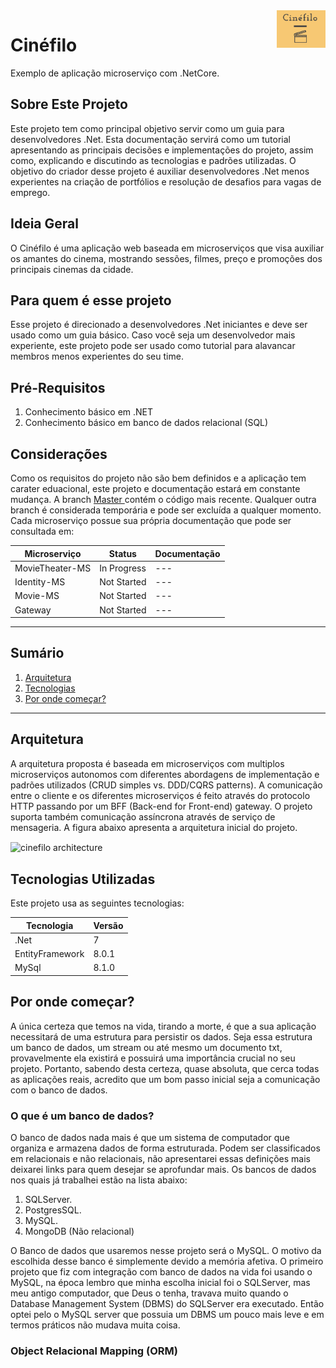 <img src="https://github.com/castelom/cinefilo/blob/master/img/Cinefilo_logo.PNG" alt="cinefilo logo" title="cinefilo" align="right" height="60" />

# Cinéfilo 

Exemplo de aplicação microserviço com .NetCore.

## Sobre Este Projeto
Este projeto tem como principal objetivo servir como um guia para desenvolvedores .Net. Esta documentação servirá como um tutorial apresentando as principais decisões e implementações do projeto, assim como, explicando e discutindo as tecnologias e padrões utilizadas. O objetivo do criador desse projeto é auxiliar desenvolvedores .Net menos experientes na criação de portfólios e resolução de desafios para vagas de emprego. 

## Ideia Geral
O Cinéfilo é uma aplicação web baseada em microserviços que visa auxiliar os amantes do cinema, mostrando sessões, filmes, preço e promoções dos principais cinemas da cidade.

## Para quem é esse projeto
Esse projeto é direcionado a desenvolvedores .Net iniciantes e deve ser usado como um guia básico. Caso você seja um desenvolvedor mais experiente, este projeto pode ser usado como tutorial para alavancar membros menos experientes do seu time.  

## Pré-Requisitos
1. Conhecimento básico em .NET
2. Conhecimento básico em banco de dados relacional (SQL) 

## Considerações
Como os requisitos do projeto não são bem definidos e a aplicação tem carater eduacional, este projeto e documentação estará em constante mudança. A branch <a href="https://github.com/castelom/cinefilo/tree/master">
   Master
</a> contém o código mais recente. Qualquer outra branch é considerada temporária e pode ser excluída a qualquer momento. Cada microserviço possue sua própria documentação que pode ser consultada em:

| Microserviço | Status | Documentação |
| ------------- | ------------- | ------------- |
| MovieTheater-MS | In Progress | ---|
| Identity-MS | Not Started | ---|
| Movie-MS | Not Started | ---|
| Gateway| Not Started | ---|

*******
## Sumário
1. [Arquitetura](#architecture)
2. [Tecnologias](#technology)
3. [Por onde começar?](#begin)
*******
<div id='architecture'/>

## Arquitetura
A arquitetura proposta é baseada em microserviços com multiplos microserviços autonomos com diferentes abordagens de implementação e padrões utilizados (CRUD simples vs. DDD/CQRS patterns). A comunicação entre o cliente e os diferentes microserviços é feito através do protocolo HTTP passando por um BFF (Back-end for Front-end)  gateway. O projeto  suporta também comunicação assíncrona através de serviço de mensageria. A figura abaixo apresenta a arquitetura inicial do projeto.

<img src="https://github.com/castelom/cinefilo/blob/master/img/Cin%C3%A9filo%20Initial%20Architecture.png" alt="cinefilo architecture" title="cinefilo-architecture" align="center"/>

<div id='technology'/>

## Tecnologias Utilizadas
Este projeto usa as seguintes tecnologias:

| Tecnologia | Versão |
| ------------- | ------------- |
| .Net | 7 |
| EntityFramework | 8.0.1 |
| MySql | 8.1.0 |

<div id='begin'/>

## Por onde começar?
A única certeza que temos na vida, tirando a morte, é que a sua aplicação necessitará de uma estrutura para persistir os dados. Seja essa estrutura um banco de dados, um stream ou até mesmo um documento txt, provavelmente ela existirá e possuirá uma importância crucial no seu projeto. Portanto, sabendo desta certeza, quase absoluta, que cerca todas as aplicações reais, acredito que um bom passo inicial seja a comunicação com o banco de dados.

### O que é um banco de dados?
O banco de dados nada mais é que um sistema de computador que organiza e armazena dados de forma estruturada. Podem ser classificados em relacionais e não relacionais, não apresentarei essas definições mais deixarei links para quem desejar se aprofundar mais. Os bancos de dados nos quais já trabalhei estão na lista abaixo:

1. SQLServer.
2. PostgresSQL.
3. MySQL.
4. MongoDB (Não relacional)

O Banco de dados que usaremos nesse projeto será o MySQL. O motivo da escolhida desse banco é simplemente devido a memória afetiva. O primeiro projeto que fiz com integração com banco de dados na vida foi usando o MySQL, na época lembro que minha escolha inicial foi o SQLServer, mas meu antigo computador, que Deus o tenha, travava muito quando o Database Management System (DBMS) do SQLServer era executado. Então optei pelo o MySQL server que possuia um DBMS um pouco mais leve e em termos práticos não mudava muita coisa.

### Object Relacional Mapping (ORM)

